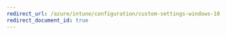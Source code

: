 ```yaml
---
redirect_url: /azure/intune/configuration/custom-settings-windows-10
redirect_document_id: true
---
```

